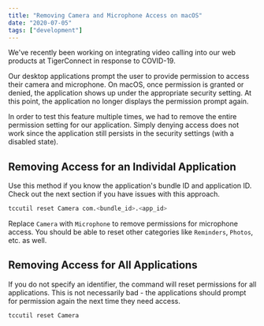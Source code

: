 ```yaml
---
title: "Removing Camera and Microphone Access on macOS"
date: "2020-07-05"
tags: ["development"]
---
```


We've recently been working on integrating video calling into our web products at TigerConnect in response to COVID-19.

Our desktop applications prompt the user to provide permission to access their camera and microphone. On macOS, once permission is granted or denied, the application shows up under the appropriate security setting. At this point, the application no longer displays the permission prompt again.

In order to test this feature multiple times, we had to remove the entire permission setting for our application. Simply denying access does not work since the application still persists in the security settings (with a disabled state).

## Removing Access for an Individal Application

Use this method if you know the application's bundle ID and application ID. Check out the next section if you have issues with this approach.

```sh
tccutil reset Camera com.<bundle_id>.<app_id>
```

Replace `Camera` with `Microphone` to remove permissions for microphone access. You should be able to reset other categories like `Reminders`, `Photos`, etc. as well.

## Removing Access for All Applications

If you do not specify an identifier, the command will reset permissions for all applications. This is not necessarily bad - the applications should prompt for permission again the next time they need access.

```sh
tccutil reset Camera
```
